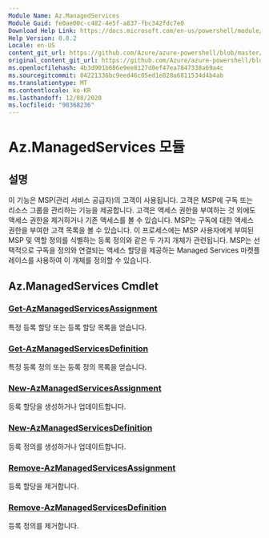 ```yaml
---
Module Name: Az.ManagedServices
Module Guid: fe0ae00c-c482-4e5f-a837-fbc342fdc7e0
Download Help Link: https://docs.microsoft.com/en-us/powershell/module/az.managedservices
Help Version: 0.0.2
Locale: en-US
content_git_url: https://github.com/Azure/azure-powershell/blob/master/src/ManagedServices/ManagedServices/help/Az.ManagedServices.md
original_content_git_url: https://github.com/Azure/azure-powershell/blob/master/src/ManagedServices/ManagedServices/help/Az.ManagedServices.md
ms.openlocfilehash: 4b3d901b606e9ee8127d0ef47ea7847338a69a4c
ms.sourcegitcommit: 04221336bc9eed46c05ed1e828a6811534d4b4ab
ms.translationtype: MT
ms.contentlocale: ko-KR
ms.lasthandoff: 12/08/2020
ms.locfileid: "98368236"
---
```

# Az.ManagedServices 모듈
## 설명
이 기능은 MSP(관리 서비스 공급자)의 고객이 사용됩니다. 고객은 MSP에 구독 또는 리소스 그룹을 관리하는 기능을 제공합니다. 고객은 액세스 권한을 부여하는 것 외에도 액세스 권한을 제거하거나 기존 액세스를 볼 수 있습니다. MSP는 구독에 대한 액세스 권한을 부여한 고객 목록을 볼 수 있습니다. 이 프로세스에는 MSP 사용자에게 부여된 MSP 및 역할 정의를 식별하는 등록 정의와 같은 두 가지 개체가 관련됩니다. MSP는 선택적으로 구독을 정의와 연결되는 액세스 할당을 제공하는 Managed Services 마켓플레이스를 사용하여 이 개체를 정의할 수 있습니다.

## Az.ManagedServices Cmdlet
### [Get-AzManagedServicesAssignment](Get-AzManagedServicesAssignment.md)
특정 등록 할당 또는 등록 할당 목록을 얻습니다.

### [Get-AzManagedServicesDefinition](Get-AzManagedServicesDefinition.md)
특정 등록 정의 또는 등록 정의 목록을 얻습니다.

### [New-AzManagedServicesAssignment](New-AzManagedServicesAssignment.md)
등록 할당을 생성하거나 업데이트합니다.

### [New-AzManagedServicesDefinition](New-AzManagedServicesDefinition.md)
등록 정의를 생성하거나 업데이트합니다.

### [Remove-AzManagedServicesAssignment](Remove-AzManagedServicesAssignment.md)
등록 할당을 제거합니다.

### [Remove-AzManagedServicesDefinition](Remove-AzManagedServicesDefinition.md)
등록 정의를 제거합니다.
